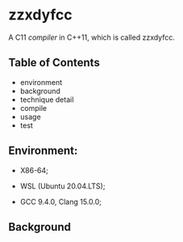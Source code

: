 # zzxdyfcc
A C11 _compiler_ in C++11, which is called zzxdyfcc.

## Table of Contents

- environment
- background
- technique detail
- compile
- usage
- test

## Environment: 

- X86-64;

- WSL (Ubuntu 20.04.LTS);
- GCC 9.4.0, Clang 15.0.0;

## Background

